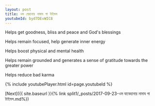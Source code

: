 ```yaml
---
layout: post
title: ওম স্নেহানায় নামায গা টাইমস
youtubeId: byd7DEvWIC8
---
```

 
 
Helps get goodness, bliss and peace and God's blessings
 
Helps remain focused, help generate inner energy 
 
Helps boost physical and mental health 
 
Helps remain grounded and generates a sense of gratitude towards the greater power 
 
Helps reduce bad karma
 
 
 
 


{% include youtubePlayer.html id=page.youtubeId %}
 
[Next]({{ site.baseurl }}{% link  split1/_posts/2017-09-23-ওম যাস্নেহানায় নামায গা টাইমস.md%})
 

